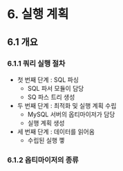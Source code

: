 


# 6. 실행 계획
## 6.1 개요
### 6.1.1 쿼리 실행 절차
* 첫 번째 단계 : SQL 파싱
	* SQL 파서 모듈이 담당
	* SQ 파스 트리 생성
* 두 번째 단계 : 최적화 및 실행 계획 수립
	* MySQL 서버의 옵티마이저가 담당
	* 실행 계획 생성
* 세 번째 단계 : 데이터를 읽어옴
	* 수립된 실행 꼫
### 6.1.2 옵티마이저의 종류
<!--stackedit_data:
eyJoaXN0b3J5IjpbMTM0ODA1NTE2LDE5NDg1NzUwNTQsLTE4Mz
kzNzY0MjBdfQ==
-->